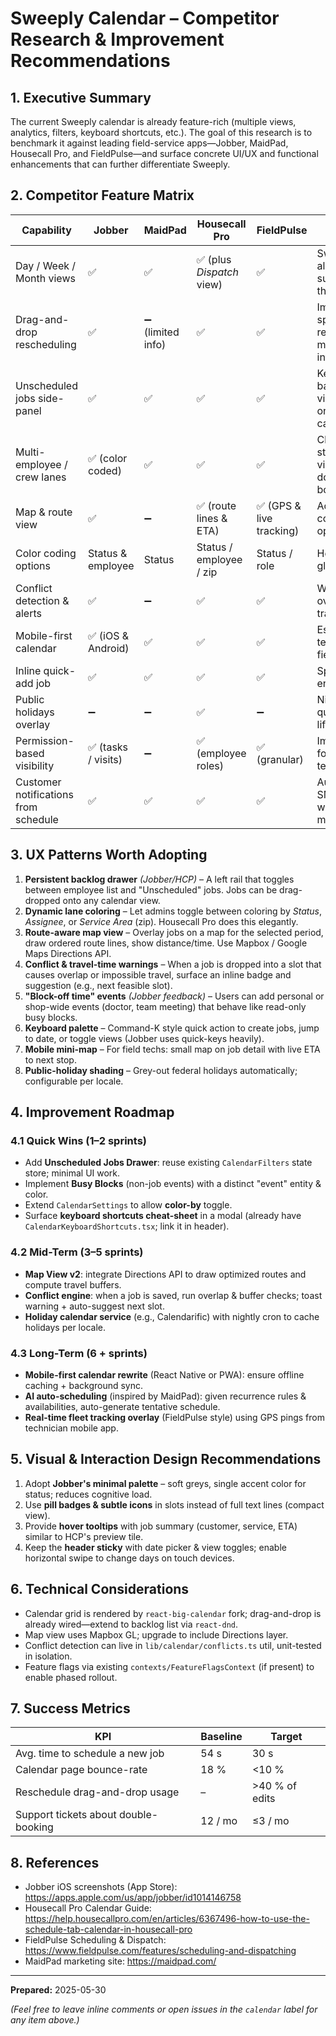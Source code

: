 # Sweeply Calendar – Competitor Research & Improvement Recommendations

## 1. Executive Summary
The current Sweeply calendar is already feature-rich (multiple views, analytics, filters, keyboard shortcuts, etc.).  The goal of this research is to benchmark it against leading field-service apps—Jobber, MaidPad, Housecall Pro, and FieldPulse—and surface concrete UI/UX and functional enhancements that can further differentiate Sweeply.

## 2. Competitor Feature Matrix
| Capability | Jobber | MaidPad | Housecall Pro | FieldPulse | Notes |
|------------|--------|---------|---------------|------------|-------|
| Day / Week / Month views | ✅ | ✅ | ✅ (plus *Dispatch* view) | ✅ | Sweeply already supports these |
| Drag-and-drop rescheduling | ✅ | ➖ (limited info) | ✅ | ✅ | Improves speed & reduces modal interactions |
| Unscheduled jobs side-panel | ✅ | ✅ | ✅ | ✅ | Keeps backlog visible; drag onto calendar |
| Multi-employee / crew lanes | ✅ (color coded) | ✅ | ✅ | ✅ | Clear staffing view; avoid double-booking |
| Map & route view | ✅ | ➖ | ✅ (route lines & ETA) | ✅ (GPS & live tracking) | Adds geo context + optimization |
| Color coding options | Status & employee | Status | Status / employee / zip | Status / role | Helps glanceability |
| Conflict detection & alerts | ✅ | ➖ | ✅ | ✅ | Warns of overlaps / travel issues |
| Mobile-first calendar | ✅ (iOS & Android) | ✅ | ✅ | ✅ | Essential for techs in the field |
| Inline quick-add job | ✅ | ✅ | ✅ | ✅ | Speeds entry |
| Public holidays overlay | ➖ | ➖ | ✅ | ➖ | Nice quality-of-life touch |
| Permission-based visibility | ✅ (tasks / visits) | ➖ | ✅ (employee roles) | ✅ (granular) | Important for larger teams |
| Customer notifications from schedule | ✅ | ✅ | ✅ | ✅ | Automatic SMS/email when slot moves |

## 3. UX Patterns Worth Adopting
1. **Persistent backlog drawer** *(Jobber/HCP)*  – A left rail that toggles between employee list and "Unscheduled" jobs.  Jobs can be drag-dropped onto any calendar view.
2. **Dynamic lane coloring** – Let admins toggle between coloring by *Status*, *Assignee*, or *Service Area* (zip).  Housecall Pro does this elegantly.
3. **Route-aware map view** – Overlay jobs on a map for the selected period, draw ordered route lines, show distance/time.  Use Mapbox / Google Maps Directions API.
4. **Conflict & travel-time warnings** – When a job is dropped into a slot that causes overlap or impossible travel, surface an inline badge and suggestion (e.g., next feasible slot).
5. **"Block-off time" events** *(Jobber feedback)* – Users can add personal or shop-wide events (doctor, team meeting) that behave like read-only busy blocks.
6. **Keyboard palette** – Command-K style quick action to create jobs, jump to date, or toggle views (Jobber uses quick-keys heavily).
7. **Mobile mini-map** – For field techs: small map on job detail with live ETA to next stop.
8. **Public-holiday shading** – Grey-out federal holidays automatically; configurable per locale.

## 4. Improvement Roadmap
### 4.1 Quick Wins (1–2 sprints)
- Add **Unscheduled Jobs Drawer**: reuse existing `CalendarFilters` state store; minimal UI work.
- Implement **Busy Blocks** (non-job events) with a distinct "event" entity & color.
- Extend `CalendarSettings` to allow **color-by** toggle.
- Surface **keyboard shortcuts cheat-sheet** in a modal (already have `CalendarKeyboardShortcuts.tsx`; link it in header).

### 4.2 Mid-Term (3–5 sprints)
- **Map View v2**: integrate Directions API to draw optimized routes and compute travel buffers.
- **Conflict engine**: when a job is saved, run overlap & buffer checks; toast warning + auto-suggest next slot.
- **Holiday calendar service** (e.g., Calendarific) with nightly cron to cache holidays per locale.

### 4.3 Long-Term (6 + sprints)
- **Mobile-first calendar rewrite** (React Native or PWA): ensure offline caching + background sync.
- **AI auto-scheduling** (inspired by MaidPad): given recurrence rules & availabilities, auto-generate tentative schedule.
- **Real-time fleet tracking overlay** (FieldPulse style) using GPS pings from technician mobile app.

## 5. Visual & Interaction Design Recommendations
1. Adopt **Jobber's minimal palette** – soft greys, single accent color for status; reduces cognitive load.
2. Use **pill badges & subtle icons** in slots instead of full text lines (compact view).
3. Provide **hover tooltips** with job summary (customer, service, ETA) similar to HCP's preview tile.
4. Keep the **header sticky** with date picker & view toggles; enable horizontal swipe to change days on touch devices.

## 6. Technical Considerations
- Calendar grid is rendered by `react-big-calendar` fork; drag-and-drop is already wired—extend to backlog list via `react-dnd`.
- Map view uses Mapbox GL; upgrade to include Directions layer.
- Conflict detection can live in `lib/calendar/conflicts.ts` util, unit-tested in isolation.
- Feature flags via existing `contexts/FeatureFlagsContext` (if present) to enable phased rollout.

## 7. Success Metrics
| KPI | Baseline | Target |
|-----|----------|--------|
| Avg. time to schedule a new job | 54 s | 30 s |
| Calendar page bounce-rate | 18 % | <10 % |
| Reschedule drag-and-drop usage | – | >40 % of edits |
| Support tickets about double-booking | 12 / mo | ≤3 / mo |

## 8. References
- Jobber iOS screenshots (App Store): https://apps.apple.com/us/app/jobber/id1014146758
- Housecall Pro Calendar Guide: https://help.housecallpro.com/en/articles/6367496-how-to-use-the-schedule-tab-calendar-in-housecall-pro
- FieldPulse Scheduling & Dispatch: https://www.fieldpulse.com/features/scheduling-and-dispatching
- MaidPad marketing site: https://maidpad.com/

---
**Prepared:** 2025-05-30

*(Feel free to leave inline comments or open issues in the `calendar` label for any item above.)*